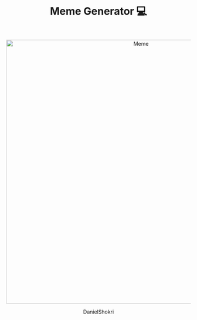 <h1 align="center"> Meme Generator 💻</h1> <br>
<p align="center">
  <a href="https://danielshokri.github.io/CA-Meme-Generator/">
    <img alt="Meme" title="Meme Generator by DanielShokri" src="http://g.recordit.co/kTORpxftvS.gif" width="720">
  </a>
</p>

<p align="center">
  DanielShokri
</p>
